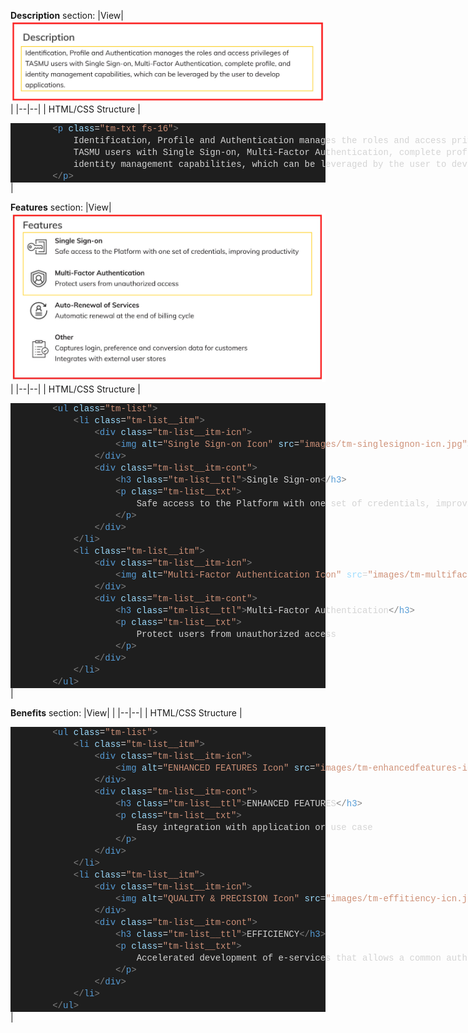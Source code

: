 **Description** section:
|View|![description-sec.jpg](/.attachments/description-sec-b794689e-8012-41cf-b0ce-0ede7ac1b47d.jpg)  |
|--|--|
| HTML/CSS Structure | <DIV style="color: #d4d4d4;background-color: #1e1e1e;font-family: Consolas, 'Courier New', monospace;font-weight: normal;font-size: 14px;line-height: 19px;white-space: pre"><DIV><SPAN style="color: #d4d4d4">&#160;&#160;&#160;&#160;&#160;&#160;&#160;&#160;</SPAN><SPAN style="color: #808080">&lt;</SPAN><SPAN style="color: #569cd6">p</SPAN><SPAN style="color: #d4d4d4">&#160;</SPAN><SPAN style="color: #9cdcfe">class</SPAN><SPAN style="color: #d4d4d4">=</SPAN><SPAN style="color: #ce9178">"tm-txt&#160;fs-16"</SPAN><SPAN style="color: #808080">&gt;</SPAN></DIV><DIV><SPAN style="color: #d4d4d4">&#160;&#160;&#160;&#160;&#160;&#160;&#160;&#160;&#160;&#160;&#160;&#160;Identification,&#160;Profile&#160;and&#160;Authentication&#160;manages&#160;the&#160;roles&#160;and&#160;access&#160;privileges&#160;of&#160;</SPAN></DIV><DIV><SPAN style="color: #d4d4d4">&#160;&#160;&#160;&#160;&#160;&#160;&#160;&#160;&#160;&#160;&#160;&#160;TASMU&#160;users&#160;with&#160;Single&#160;Sign-on,&#160;Multi-Factor&#160;Authentication,&#160;complete&#160;profile,&#160;and&#160;</SPAN></DIV><DIV><SPAN style="color: #d4d4d4">&#160;&#160;&#160;&#160;&#160;&#160;&#160;&#160;&#160;&#160;&#160;&#160;identity&#160;management&#160;capabilities,&#160;which&#160;can&#160;be&#160;leveraged&#160;by&#160;the&#160;user&#160;to&#160;develop&#160;applications.&#160;</SPAN></DIV><DIV><SPAN style="color: #d4d4d4">&#160;&#160;&#160;&#160;&#160;&#160;&#160;&#160;</SPAN><SPAN style="color: #808080">&lt;/</SPAN><SPAN style="color: #569cd6">p</SPAN><SPAN style="color: #808080">&gt;</SPAN></DIV></DIV> |


**Features** section:
|View| ![features-sec.jpg](/.attachments/features-sec-2d001dbf-87f3-4330-b9e9-5dc63a8cc5f1.jpg) |
|--|--|
| HTML/CSS Structure | <DIV style="color: #d4d4d4;background-color: #1e1e1e;font-family: Consolas, 'Courier New', monospace;font-weight: normal;font-size: 14px;line-height: 19px;white-space: pre"><DIV><SPAN style="color: #d4d4d4">&#160;&#160;&#160;&#160;&#160;&#160;&#160;&#160;</SPAN><SPAN style="color: #808080">&lt;</SPAN><SPAN style="color: #569cd6">ul</SPAN><SPAN style="color: #d4d4d4">&#160;</SPAN><SPAN style="color: #9cdcfe">class</SPAN><SPAN style="color: #d4d4d4">=</SPAN><SPAN style="color: #ce9178">"tm-list"</SPAN><SPAN style="color: #808080">&gt;</SPAN></DIV><DIV><SPAN style="color: #d4d4d4">&#160;&#160;&#160;&#160;&#160;&#160;&#160;&#160;&#160;&#160;&#160;&#160;</SPAN><SPAN style="color: #808080">&lt;</SPAN><SPAN style="color: #569cd6">li</SPAN><SPAN style="color: #d4d4d4">&#160;</SPAN><SPAN style="color: #9cdcfe">class</SPAN><SPAN style="color: #d4d4d4">=</SPAN><SPAN style="color: #ce9178">"tm-list__itm"</SPAN><SPAN style="color: #808080">&gt;</SPAN></DIV><DIV><SPAN style="color: #d4d4d4">&#160;&#160;&#160;&#160;&#160;&#160;&#160;&#160;&#160;&#160;&#160;&#160;&#160;&#160;&#160;&#160;</SPAN><SPAN style="color: #808080">&lt;</SPAN><SPAN style="color: #569cd6">div</SPAN><SPAN style="color: #d4d4d4">&#160;</SPAN><SPAN style="color: #9cdcfe">class</SPAN><SPAN style="color: #d4d4d4">=</SPAN><SPAN style="color: #ce9178">"tm-list__itm-icn"</SPAN><SPAN style="color: #808080">&gt;</SPAN></DIV><DIV><SPAN style="color: #d4d4d4">&#160;&#160;&#160;&#160;&#160;&#160;&#160;&#160;&#160;&#160;&#160;&#160;&#160;&#160;&#160;&#160;&#160;&#160;&#160;&#160;</SPAN><SPAN style="color: #808080">&lt;</SPAN><SPAN style="color: #569cd6">img</SPAN><SPAN style="color: #d4d4d4">&#160;</SPAN><SPAN style="color: #9cdcfe">alt</SPAN><SPAN style="color: #d4d4d4">=</SPAN><SPAN style="color: #ce9178">"Single&#160;Sign-on&#160;Icon"</SPAN><SPAN style="color: #d4d4d4">&#160;</SPAN><SPAN style="color: #9cdcfe">src</SPAN><SPAN style="color: #d4d4d4">=</SPAN><SPAN style="color: #ce9178">"images/tm-singlesignon-icn.jpg"</SPAN><SPAN style="color: #808080">&gt;</SPAN></DIV><DIV><SPAN style="color: #d4d4d4">&#160;&#160;&#160;&#160;&#160;&#160;&#160;&#160;&#160;&#160;&#160;&#160;&#160;&#160;&#160;&#160;</SPAN><SPAN style="color: #808080">&lt;/</SPAN><SPAN style="color: #569cd6">div</SPAN><SPAN style="color: #808080">&gt;</SPAN></DIV><DIV><SPAN style="color: #d4d4d4">&#160;&#160;&#160;&#160;&#160;&#160;&#160;&#160;&#160;&#160;&#160;&#160;&#160;&#160;&#160;&#160;</SPAN><SPAN style="color: #808080">&lt;</SPAN><SPAN style="color: #569cd6">div</SPAN><SPAN style="color: #d4d4d4">&#160;</SPAN><SPAN style="color: #9cdcfe">class</SPAN><SPAN style="color: #d4d4d4">=</SPAN><SPAN style="color: #ce9178">"tm-list__itm-cont"</SPAN><SPAN style="color: #808080">&gt;</SPAN></DIV><DIV><SPAN style="color: #d4d4d4">&#160;&#160;&#160;&#160;&#160;&#160;&#160;&#160;&#160;&#160;&#160;&#160;&#160;&#160;&#160;&#160;&#160;&#160;&#160;&#160;</SPAN><SPAN style="color: #808080">&lt;</SPAN><SPAN style="color: #569cd6">h3</SPAN><SPAN style="color: #d4d4d4">&#160;</SPAN><SPAN style="color: #9cdcfe">class</SPAN><SPAN style="color: #d4d4d4">=</SPAN><SPAN style="color: #ce9178">"tm-list__ttl"</SPAN><SPAN style="color: #808080">&gt;</SPAN><SPAN style="color: #d4d4d4">Single&#160;Sign-on</SPAN><SPAN style="color: #808080">&lt;/</SPAN><SPAN style="color: #569cd6">h3</SPAN><SPAN style="color: #808080">&gt;</SPAN></DIV><DIV><SPAN style="color: #d4d4d4">&#160;&#160;&#160;&#160;&#160;&#160;&#160;&#160;&#160;&#160;&#160;&#160;&#160;&#160;&#160;&#160;&#160;&#160;&#160;&#160;</SPAN><SPAN style="color: #808080">&lt;</SPAN><SPAN style="color: #569cd6">p</SPAN><SPAN style="color: #d4d4d4">&#160;</SPAN><SPAN style="color: #9cdcfe">class</SPAN><SPAN style="color: #d4d4d4">=</SPAN><SPAN style="color: #ce9178">"tm-list__txt"</SPAN><SPAN style="color: #808080">&gt;</SPAN></DIV><DIV><SPAN style="color: #d4d4d4">&#160;&#160;&#160;&#160;&#160;&#160;&#160;&#160;&#160;&#160;&#160;&#160;&#160;&#160;&#160;&#160;&#160;&#160;&#160;&#160;&#160;&#160;&#160;&#160;Safe&#160;access&#160;to&#160;the&#160;Platform&#160;with&#160;one&#160;set&#160;of&#160;credentials,&#160;improving&#160;productivity</SPAN></DIV><DIV><SPAN style="color: #d4d4d4">&#160;&#160;&#160;&#160;&#160;&#160;&#160;&#160;&#160;&#160;&#160;&#160;&#160;&#160;&#160;&#160;&#160;&#160;&#160;&#160;</SPAN><SPAN style="color: #808080">&lt;/</SPAN><SPAN style="color: #569cd6">p</SPAN><SPAN style="color: #808080">&gt;</SPAN></DIV><DIV><SPAN style="color: #d4d4d4">&#160;&#160;&#160;&#160;&#160;&#160;&#160;&#160;&#160;&#160;&#160;&#160;&#160;&#160;&#160;&#160;</SPAN><SPAN style="color: #808080">&lt;/</SPAN><SPAN style="color: #569cd6">div</SPAN><SPAN style="color: #808080">&gt;</SPAN></DIV><DIV><SPAN style="color: #d4d4d4">&#160;&#160;&#160;&#160;&#160;&#160;&#160;&#160;&#160;&#160;&#160;&#160;</SPAN><SPAN style="color: #808080">&lt;/</SPAN><SPAN style="color: #569cd6">li</SPAN><SPAN style="color: #808080">&gt;</SPAN></DIV><DIV><SPAN style="color: #d4d4d4">&#160;&#160;&#160;&#160;&#160;&#160;&#160;&#160;&#160;&#160;&#160;&#160;</SPAN><SPAN style="color: #808080">&lt;</SPAN><SPAN style="color: #569cd6">li</SPAN><SPAN style="color: #d4d4d4">&#160;</SPAN><SPAN style="color: #9cdcfe">class</SPAN><SPAN style="color: #d4d4d4">=</SPAN><SPAN style="color: #ce9178">"tm-list__itm"</SPAN><SPAN style="color: #808080">&gt;</SPAN></DIV><DIV><SPAN style="color: #d4d4d4">&#160;&#160;&#160;&#160;&#160;&#160;&#160;&#160;&#160;&#160;&#160;&#160;&#160;&#160;&#160;&#160;</SPAN><SPAN style="color: #808080">&lt;</SPAN><SPAN style="color: #569cd6">div</SPAN><SPAN style="color: #d4d4d4">&#160;</SPAN><SPAN style="color: #9cdcfe">class</SPAN><SPAN style="color: #d4d4d4">=</SPAN><SPAN style="color: #ce9178">"tm-list__itm-icn"</SPAN><SPAN style="color: #808080">&gt;</SPAN></DIV><DIV><SPAN style="color: #d4d4d4">&#160;&#160;&#160;&#160;&#160;&#160;&#160;&#160;&#160;&#160;&#160;&#160;&#160;&#160;&#160;&#160;&#160;&#160;&#160;&#160;</SPAN><SPAN style="color: #808080">&lt;</SPAN><SPAN style="color: #569cd6">img</SPAN><SPAN style="color: #d4d4d4">&#160;</SPAN><SPAN style="color: #9cdcfe">alt</SPAN><SPAN style="color: #d4d4d4">=</SPAN><SPAN style="color: #ce9178">"Multi-Factor&#160;Authentication&#160;Icon"</SPAN><SPAN style="color: #d4d4d4">&#160;</SPAN><SPAN style="color: #9cdcfe">src</SPAN><SPAN style="color: #d4d4d4">=</SPAN><SPAN style="color: #ce9178">"images/tm-multifactorauth-icn.jpg"</SPAN><SPAN style="color: #808080">&gt;</SPAN></DIV><DIV><SPAN style="color: #d4d4d4">&#160;&#160;&#160;&#160;&#160;&#160;&#160;&#160;&#160;&#160;&#160;&#160;&#160;&#160;&#160;&#160;</SPAN><SPAN style="color: #808080">&lt;/</SPAN><SPAN style="color: #569cd6">div</SPAN><SPAN style="color: #808080">&gt;</SPAN></DIV><DIV><SPAN style="color: #d4d4d4">&#160;&#160;&#160;&#160;&#160;&#160;&#160;&#160;&#160;&#160;&#160;&#160;&#160;&#160;&#160;&#160;</SPAN><SPAN style="color: #808080">&lt;</SPAN><SPAN style="color: #569cd6">div</SPAN><SPAN style="color: #d4d4d4">&#160;</SPAN><SPAN style="color: #9cdcfe">class</SPAN><SPAN style="color: #d4d4d4">=</SPAN><SPAN style="color: #ce9178">"tm-list__itm-cont"</SPAN><SPAN style="color: #808080">&gt;</SPAN></DIV><DIV><SPAN style="color: #d4d4d4">&#160;&#160;&#160;&#160;&#160;&#160;&#160;&#160;&#160;&#160;&#160;&#160;&#160;&#160;&#160;&#160;&#160;&#160;&#160;&#160;</SPAN><SPAN style="color: #808080">&lt;</SPAN><SPAN style="color: #569cd6">h3</SPAN><SPAN style="color: #d4d4d4">&#160;</SPAN><SPAN style="color: #9cdcfe">class</SPAN><SPAN style="color: #d4d4d4">=</SPAN><SPAN style="color: #ce9178">"tm-list__ttl"</SPAN><SPAN style="color: #808080">&gt;</SPAN><SPAN style="color: #d4d4d4">Multi-Factor&#160;Authentication</SPAN><SPAN style="color: #808080">&lt;/</SPAN><SPAN style="color: #569cd6">h3</SPAN><SPAN style="color: #808080">&gt;</SPAN></DIV><DIV><SPAN style="color: #d4d4d4">&#160;&#160;&#160;&#160;&#160;&#160;&#160;&#160;&#160;&#160;&#160;&#160;&#160;&#160;&#160;&#160;&#160;&#160;&#160;&#160;</SPAN><SPAN style="color: #808080">&lt;</SPAN><SPAN style="color: #569cd6">p</SPAN><SPAN style="color: #d4d4d4">&#160;</SPAN><SPAN style="color: #9cdcfe">class</SPAN><SPAN style="color: #d4d4d4">=</SPAN><SPAN style="color: #ce9178">"tm-list__txt"</SPAN><SPAN style="color: #808080">&gt;</SPAN></DIV><DIV><SPAN style="color: #d4d4d4">&#160;&#160;&#160;&#160;&#160;&#160;&#160;&#160;&#160;&#160;&#160;&#160;&#160;&#160;&#160;&#160;&#160;&#160;&#160;&#160;&#160;&#160;&#160;&#160;Protect&#160;users&#160;from&#160;unauthorized&#160;access</SPAN></DIV><DIV><SPAN style="color: #d4d4d4">&#160;&#160;&#160;&#160;&#160;&#160;&#160;&#160;&#160;&#160;&#160;&#160;&#160;&#160;&#160;&#160;&#160;&#160;&#160;&#160;</SPAN><SPAN style="color: #808080">&lt;/</SPAN><SPAN style="color: #569cd6">p</SPAN><SPAN style="color: #808080">&gt;</SPAN></DIV><DIV><SPAN style="color: #d4d4d4">&#160;&#160;&#160;&#160;&#160;&#160;&#160;&#160;&#160;&#160;&#160;&#160;&#160;&#160;&#160;&#160;</SPAN><SPAN style="color: #808080">&lt;/</SPAN><SPAN style="color: #569cd6">div</SPAN><SPAN style="color: #808080">&gt;</SPAN></DIV><DIV><SPAN style="color: #d4d4d4">&#160;&#160;&#160;&#160;&#160;&#160;&#160;&#160;&#160;&#160;&#160;&#160;</SPAN><SPAN style="color: #808080">&lt;/</SPAN><SPAN style="color: #569cd6">li</SPAN><SPAN style="color: #808080">&gt;</SPAN></DIV><DIV><SPAN style="color: #d4d4d4">&#160;&#160;&#160;&#160;&#160;&#160;&#160;&#160;</SPAN><SPAN style="color: #808080">&lt;/</SPAN><SPAN style="color: #569cd6">ul</SPAN><SPAN style="color: #808080">&gt;</SPAN></DIV></DIV> |

**Benefits** section:
|View|  |
|--|--|
| HTML/CSS Structure | <DIV style="color: #d4d4d4;background-color: #1e1e1e;font-family: Consolas, 'Courier New', monospace;font-weight: normal;font-size: 14px;line-height: 19px;white-space: pre"><DIV><SPAN style="color: #d4d4d4">&#160;&#160;&#160;&#160;&#160;&#160;&#160;&#160;</SPAN><SPAN style="color: #808080">&lt;</SPAN><SPAN style="color: #569cd6">ul</SPAN><SPAN style="color: #d4d4d4">&#160;</SPAN><SPAN style="color: #9cdcfe">class</SPAN><SPAN style="color: #d4d4d4">=</SPAN><SPAN style="color: #ce9178">"tm-list"</SPAN><SPAN style="color: #808080">&gt;</SPAN></DIV><DIV><SPAN style="color: #d4d4d4">&#160;&#160;&#160;&#160;&#160;&#160;&#160;&#160;&#160;&#160;&#160;&#160;</SPAN><SPAN style="color: #808080">&lt;</SPAN><SPAN style="color: #569cd6">li</SPAN><SPAN style="color: #d4d4d4">&#160;</SPAN><SPAN style="color: #9cdcfe">class</SPAN><SPAN style="color: #d4d4d4">=</SPAN><SPAN style="color: #ce9178">"tm-list__itm"</SPAN><SPAN style="color: #808080">&gt;</SPAN></DIV><DIV><SPAN style="color: #d4d4d4">&#160;&#160;&#160;&#160;&#160;&#160;&#160;&#160;&#160;&#160;&#160;&#160;&#160;&#160;&#160;&#160;</SPAN><SPAN style="color: #808080">&lt;</SPAN><SPAN style="color: #569cd6">div</SPAN><SPAN style="color: #d4d4d4">&#160;</SPAN><SPAN style="color: #9cdcfe">class</SPAN><SPAN style="color: #d4d4d4">=</SPAN><SPAN style="color: #ce9178">"tm-list__itm-icn"</SPAN><SPAN style="color: #808080">&gt;</SPAN></DIV><DIV><SPAN style="color: #d4d4d4">&#160;&#160;&#160;&#160;&#160;&#160;&#160;&#160;&#160;&#160;&#160;&#160;&#160;&#160;&#160;&#160;&#160;&#160;&#160;&#160;</SPAN><SPAN style="color: #808080">&lt;</SPAN><SPAN style="color: #569cd6">img</SPAN><SPAN style="color: #d4d4d4">&#160;</SPAN><SPAN style="color: #9cdcfe">alt</SPAN><SPAN style="color: #d4d4d4">=</SPAN><SPAN style="color: #ce9178">"ENHANCED&#160;FEATURES&#160;Icon"</SPAN><SPAN style="color: #d4d4d4">&#160;</SPAN><SPAN style="color: #9cdcfe">src</SPAN><SPAN style="color: #d4d4d4">=</SPAN><SPAN style="color: #ce9178">"images/tm-enhancedfeatures-icn.jpg"</SPAN><SPAN style="color: #808080">&gt;</SPAN></DIV><DIV><SPAN style="color: #d4d4d4">&#160;&#160;&#160;&#160;&#160;&#160;&#160;&#160;&#160;&#160;&#160;&#160;&#160;&#160;&#160;&#160;</SPAN><SPAN style="color: #808080">&lt;/</SPAN><SPAN style="color: #569cd6">div</SPAN><SPAN style="color: #808080">&gt;</SPAN></DIV><DIV><SPAN style="color: #d4d4d4">&#160;&#160;&#160;&#160;&#160;&#160;&#160;&#160;&#160;&#160;&#160;&#160;&#160;&#160;&#160;&#160;</SPAN><SPAN style="color: #808080">&lt;</SPAN><SPAN style="color: #569cd6">div</SPAN><SPAN style="color: #d4d4d4">&#160;</SPAN><SPAN style="color: #9cdcfe">class</SPAN><SPAN style="color: #d4d4d4">=</SPAN><SPAN style="color: #ce9178">"tm-list__itm-cont"</SPAN><SPAN style="color: #808080">&gt;</SPAN></DIV><DIV><SPAN style="color: #d4d4d4">&#160;&#160;&#160;&#160;&#160;&#160;&#160;&#160;&#160;&#160;&#160;&#160;&#160;&#160;&#160;&#160;&#160;&#160;&#160;&#160;</SPAN><SPAN style="color: #808080">&lt;</SPAN><SPAN style="color: #569cd6">h3</SPAN><SPAN style="color: #d4d4d4">&#160;</SPAN><SPAN style="color: #9cdcfe">class</SPAN><SPAN style="color: #d4d4d4">=</SPAN><SPAN style="color: #ce9178">"tm-list__ttl"</SPAN><SPAN style="color: #808080">&gt;</SPAN><SPAN style="color: #d4d4d4">ENHANCED&#160;FEATURES</SPAN><SPAN style="color: #808080">&lt;/</SPAN><SPAN style="color: #569cd6">h3</SPAN><SPAN style="color: #808080">&gt;</SPAN></DIV><DIV><SPAN style="color: #d4d4d4">&#160;&#160;&#160;&#160;&#160;&#160;&#160;&#160;&#160;&#160;&#160;&#160;&#160;&#160;&#160;&#160;&#160;&#160;&#160;&#160;</SPAN><SPAN style="color: #808080">&lt;</SPAN><SPAN style="color: #569cd6">p</SPAN><SPAN style="color: #d4d4d4">&#160;</SPAN><SPAN style="color: #9cdcfe">class</SPAN><SPAN style="color: #d4d4d4">=</SPAN><SPAN style="color: #ce9178">"tm-list__txt"</SPAN><SPAN style="color: #808080">&gt;</SPAN><SPAN style="color: #d4d4d4">&#160;&#160;&#160;&#160;&#160;&#160;&#160;&#160;&#160;&#160;&#160;&#160;&#160;&#160;&#160;&#160;&#160;&#160;&#160;&#160;&#160;&#160;&#160;&#160;&#160;&#160;&#160;&#160;&#160;&#160;&#160;&#160;&#160;&#160;&#160;&#160;&#160;&#160;&#160;&#160;&#160;&#160;&#160;&#160;&#160;&#160;&#160;&#160;&#160;&#160;&#160;&#160;</SPAN></DIV><DIV><SPAN style="color: #d4d4d4">&#160;&#160;&#160;&#160;&#160;&#160;&#160;&#160;&#160;&#160;&#160;&#160;&#160;&#160;&#160;&#160;&#160;&#160;&#160;&#160;&#160;&#160;&#160;&#160;Easy&#160;integration&#160;with&#160;application&#160;or&#160;use&#160;case</SPAN></DIV><DIV><SPAN style="color: #d4d4d4">&#160;&#160;&#160;&#160;&#160;&#160;&#160;&#160;&#160;&#160;&#160;&#160;&#160;&#160;&#160;&#160;&#160;&#160;&#160;&#160;</SPAN><SPAN style="color: #808080">&lt;/</SPAN><SPAN style="color: #569cd6">p</SPAN><SPAN style="color: #808080">&gt;</SPAN></DIV><DIV><SPAN style="color: #d4d4d4">&#160;&#160;&#160;&#160;&#160;&#160;&#160;&#160;&#160;&#160;&#160;&#160;&#160;&#160;&#160;&#160;</SPAN><SPAN style="color: #808080">&lt;/</SPAN><SPAN style="color: #569cd6">div</SPAN><SPAN style="color: #808080">&gt;</SPAN></DIV><DIV><SPAN style="color: #d4d4d4">&#160;&#160;&#160;&#160;&#160;&#160;&#160;&#160;&#160;&#160;&#160;&#160;</SPAN><SPAN style="color: #808080">&lt;/</SPAN><SPAN style="color: #569cd6">li</SPAN><SPAN style="color: #808080">&gt;</SPAN></DIV><DIV><SPAN style="color: #d4d4d4">&#160;&#160;&#160;&#160;&#160;&#160;&#160;&#160;&#160;&#160;&#160;&#160;</SPAN><SPAN style="color: #808080">&lt;</SPAN><SPAN style="color: #569cd6">li</SPAN><SPAN style="color: #d4d4d4">&#160;</SPAN><SPAN style="color: #9cdcfe">class</SPAN><SPAN style="color: #d4d4d4">=</SPAN><SPAN style="color: #ce9178">"tm-list__itm"</SPAN><SPAN style="color: #808080">&gt;</SPAN></DIV><DIV><SPAN style="color: #d4d4d4">&#160;&#160;&#160;&#160;&#160;&#160;&#160;&#160;&#160;&#160;&#160;&#160;&#160;&#160;&#160;&#160;</SPAN><SPAN style="color: #808080">&lt;</SPAN><SPAN style="color: #569cd6">div</SPAN><SPAN style="color: #d4d4d4">&#160;</SPAN><SPAN style="color: #9cdcfe">class</SPAN><SPAN style="color: #d4d4d4">=</SPAN><SPAN style="color: #ce9178">"tm-list__itm-icn"</SPAN><SPAN style="color: #808080">&gt;</SPAN></DIV><DIV><SPAN style="color: #d4d4d4">&#160;&#160;&#160;&#160;&#160;&#160;&#160;&#160;&#160;&#160;&#160;&#160;&#160;&#160;&#160;&#160;&#160;&#160;&#160;&#160;</SPAN><SPAN style="color: #808080">&lt;</SPAN><SPAN style="color: #569cd6">img</SPAN><SPAN style="color: #d4d4d4">&#160;</SPAN><SPAN style="color: #9cdcfe">alt</SPAN><SPAN style="color: #d4d4d4">=</SPAN><SPAN style="color: #ce9178">"QUALITY&#160;&amp;&#160;PRECISION&#160;Icon"</SPAN><SPAN style="color: #d4d4d4">&#160;</SPAN><SPAN style="color: #9cdcfe">src</SPAN><SPAN style="color: #d4d4d4">=</SPAN><SPAN style="color: #ce9178">"images/tm-effitiency-icn.jpg"</SPAN><SPAN style="color: #808080">&gt;</SPAN></DIV><DIV><SPAN style="color: #d4d4d4">&#160;&#160;&#160;&#160;&#160;&#160;&#160;&#160;&#160;&#160;&#160;&#160;&#160;&#160;&#160;&#160;</SPAN><SPAN style="color: #808080">&lt;/</SPAN><SPAN style="color: #569cd6">div</SPAN><SPAN style="color: #808080">&gt;</SPAN></DIV><DIV><SPAN style="color: #d4d4d4">&#160;&#160;&#160;&#160;&#160;&#160;&#160;&#160;&#160;&#160;&#160;&#160;&#160;&#160;&#160;&#160;</SPAN><SPAN style="color: #808080">&lt;</SPAN><SPAN style="color: #569cd6">div</SPAN><SPAN style="color: #d4d4d4">&#160;</SPAN><SPAN style="color: #9cdcfe">class</SPAN><SPAN style="color: #d4d4d4">=</SPAN><SPAN style="color: #ce9178">"tm-list__itm-cont"</SPAN><SPAN style="color: #808080">&gt;</SPAN></DIV><DIV><SPAN style="color: #d4d4d4">&#160;&#160;&#160;&#160;&#160;&#160;&#160;&#160;&#160;&#160;&#160;&#160;&#160;&#160;&#160;&#160;&#160;&#160;&#160;&#160;</SPAN><SPAN style="color: #808080">&lt;</SPAN><SPAN style="color: #569cd6">h3</SPAN><SPAN style="color: #d4d4d4">&#160;</SPAN><SPAN style="color: #9cdcfe">class</SPAN><SPAN style="color: #d4d4d4">=</SPAN><SPAN style="color: #ce9178">"tm-list__ttl"</SPAN><SPAN style="color: #808080">&gt;</SPAN><SPAN style="color: #d4d4d4">EFFICIENCY</SPAN><SPAN style="color: #808080">&lt;/</SPAN><SPAN style="color: #569cd6">h3</SPAN><SPAN style="color: #808080">&gt;</SPAN></DIV><DIV><SPAN style="color: #d4d4d4">&#160;&#160;&#160;&#160;&#160;&#160;&#160;&#160;&#160;&#160;&#160;&#160;&#160;&#160;&#160;&#160;&#160;&#160;&#160;&#160;</SPAN><SPAN style="color: #808080">&lt;</SPAN><SPAN style="color: #569cd6">p</SPAN><SPAN style="color: #d4d4d4">&#160;</SPAN><SPAN style="color: #9cdcfe">class</SPAN><SPAN style="color: #d4d4d4">=</SPAN><SPAN style="color: #ce9178">"tm-list__txt"</SPAN><SPAN style="color: #808080">&gt;</SPAN></DIV><DIV><SPAN style="color: #d4d4d4">&#160;&#160;&#160;&#160;&#160;&#160;&#160;&#160;&#160;&#160;&#160;&#160;&#160;&#160;&#160;&#160;&#160;&#160;&#160;&#160;&#160;&#160;&#160;&#160;Accelerated&#160;development&#160;of&#160;e-services&#160;that&#160;allows&#160;a&#160;common&#160;authentication&#160;access&#160;by&#160;the&#160;public</SPAN></DIV><DIV><SPAN style="color: #d4d4d4">&#160;&#160;&#160;&#160;&#160;&#160;&#160;&#160;&#160;&#160;&#160;&#160;&#160;&#160;&#160;&#160;&#160;&#160;&#160;&#160;</SPAN><SPAN style="color: #808080">&lt;/</SPAN><SPAN style="color: #569cd6">p</SPAN><SPAN style="color: #808080">&gt;</SPAN></DIV><DIV><SPAN style="color: #d4d4d4">&#160;&#160;&#160;&#160;&#160;&#160;&#160;&#160;&#160;&#160;&#160;&#160;&#160;&#160;&#160;&#160;</SPAN><SPAN style="color: #808080">&lt;/</SPAN><SPAN style="color: #569cd6">div</SPAN><SPAN style="color: #808080">&gt;</SPAN></DIV><DIV><SPAN style="color: #d4d4d4">&#160;&#160;&#160;&#160;&#160;&#160;&#160;&#160;&#160;&#160;&#160;&#160;</SPAN><SPAN style="color: #808080">&lt;/</SPAN><SPAN style="color: #569cd6">li</SPAN><SPAN style="color: #808080">&gt;</SPAN></DIV><DIV><SPAN style="color: #d4d4d4">&#160;&#160;&#160;&#160;&#160;&#160;&#160;&#160;</SPAN><SPAN style="color: #808080">&lt;/</SPAN><SPAN style="color: #569cd6">ul</SPAN><SPAN style="color: #808080">&gt;</SPAN></DIV></DIV> |

